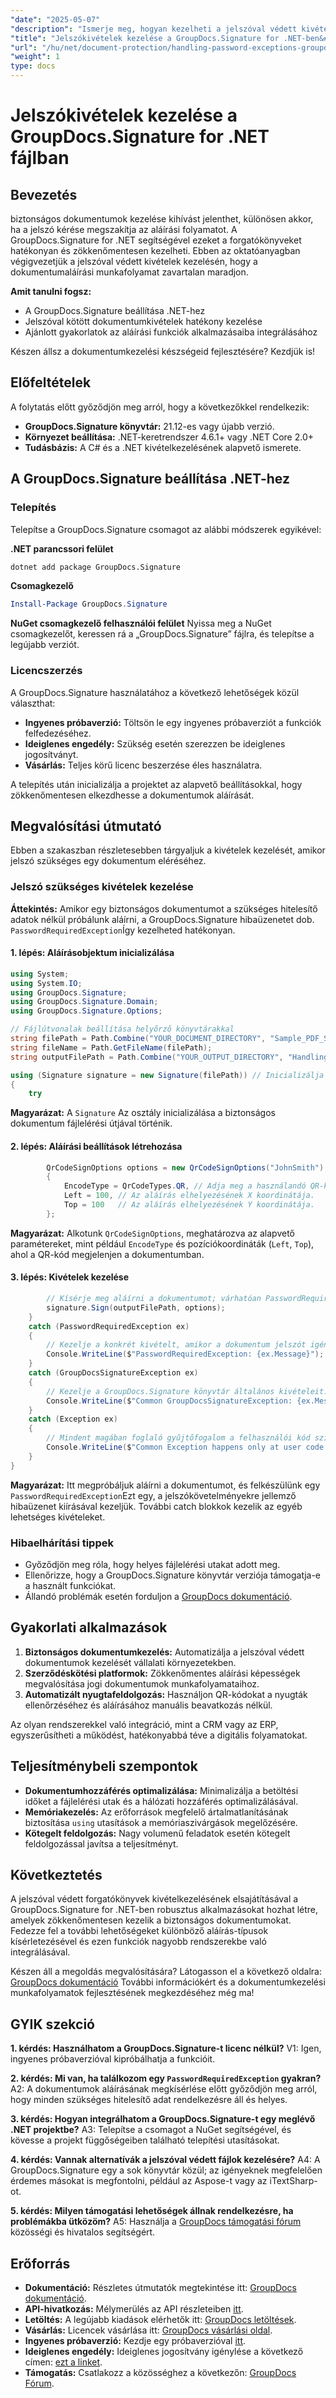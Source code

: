```yaml
---
"date": "2025-05-07"
"description": "Ismerje meg, hogyan kezelheti a jelszóval védett kivételeket a GroupDocs.Signature for .NET segítségével. Sajátítsa el a zökkenőmentes dokumentumaláírást, és fejlessze alkalmazása dokumentumvédelmi képességeit."
"title": "Jelszókivételek kezelése a GroupDocs.Signature for .NET-ben&#58; Átfogó útmutató"
"url": "/hu/net/document-protection/handling-password-exceptions-groupdocs-signature-net/"
"weight": 1
type: docs
---
```

# Jelszókivételek kezelése a GroupDocs.Signature for .NET fájlban

## Bevezetés

biztonságos dokumentumok kezelése kihívást jelenthet, különösen akkor, ha a jelszó kérése megszakítja az aláírási folyamatot. A GroupDocs.Signature for .NET segítségével ezeket a forgatókönyveket hatékonyan és zökkenőmentesen kezelheti. Ebben az oktatóanyagban végigvezetjük a jelszóval védett kivételek kezelésén, hogy a dokumentumaláírási munkafolyamat zavartalan maradjon.

**Amit tanulni fogsz:**
- A GroupDocs.Signature beállítása .NET-hez
- Jelszóval kötött dokumentumkivételek hatékony kezelése
- Ajánlott gyakorlatok az aláírási funkciók alkalmazásaiba integrálásához

Készen állsz a dokumentumkezelési készségeid fejlesztésére? Kezdjük is!

## Előfeltételek

A folytatás előtt győződjön meg arról, hogy a következőkkel rendelkezik:
- **GroupDocs.Signature könyvtár:** 21.12-es vagy újabb verzió.
- **Környezet beállítása:** .NET-keretrendszer 4.6.1+ vagy .NET Core 2.0+
- **Tudásbázis:** A C# és a .NET kivételkezelésének alapvető ismerete.

## A GroupDocs.Signature beállítása .NET-hez

### Telepítés

Telepítse a GroupDocs.Signature csomagot az alábbi módszerek egyikével:

**.NET parancssori felület**
```bash
dotnet add package GroupDocs.Signature
```

**Csomagkezelő**
```powershell
Install-Package GroupDocs.Signature
```

**NuGet csomagkezelő felhasználói felület**
Nyissa meg a NuGet csomagkezelőt, keressen rá a „GroupDocs.Signature” fájlra, és telepítse a legújabb verziót.

### Licencszerzés
A GroupDocs.Signature használatához a következő lehetőségek közül választhat:
- **Ingyenes próbaverzió:** Töltsön le egy ingyenes próbaverziót a funkciók felfedezéséhez.
- **Ideiglenes engedély:** Szükség esetén szerezzen be ideiglenes jogosítványt.
- **Vásárlás:** Teljes körű licenc beszerzése éles használatra.

A telepítés után inicializálja a projektet az alapvető beállításokkal, hogy zökkenőmentesen elkezdhesse a dokumentumok aláírását.

## Megvalósítási útmutató

Ebben a szakaszban részletesebben tárgyaljuk a kivételek kezelését, amikor jelszó szükséges egy dokumentum eléréséhez.

### Jelszó szükséges kivételek kezelése

**Áttekintés:**
Amikor egy biztonságos dokumentumot a szükséges hitelesítő adatok nélkül próbálunk aláírni, a GroupDocs.Signature hibaüzenetet dob. `PasswordRequiredException`Így kezelheted hatékonyan.

#### 1. lépés: Aláírásobjektum inicializálása
```csharp
using System;
using System.IO;
using GroupDocs.Signature;
using GroupDocs.Signature.Domain;
using GroupDocs.Signature.Options;

// Fájlútvonalak beállítása helyőrző könyvtárakkal
string filePath = Path.Combine("YOUR_DOCUMENT_DIRECTORY", "Sample_PDF_Signed_PWD.pdf");
string fileName = Path.GetFileName(filePath);
string outputFilePath = Path.Combine("YOUR_OUTPUT_DIRECTORY", "HandlingExceptions", fileName);

using (Signature signature = new Signature(filePath)) // Inicializálja a Signature objektumot a dokumentum elérési útjával.
{
    try
```
**Magyarázat:** A `Signature` Az osztály inicializálása a biztonságos dokumentum fájlelérési útjával történik.

#### 2. lépés: Aláírási beállítások létrehozása
```csharp
        QrCodeSignOptions options = new QrCodeSignOptions("JohnSmith")
        {
            EncodeType = QrCodeTypes.QR, // Adja meg a használandó QR-kód típusát.
            Left = 100, // Az aláírás elhelyezésének X koordinátája.
            Top = 100   // Az aláírás elhelyezésének Y koordinátája.
        };
```
**Magyarázat:** Alkotunk `QrCodeSignOptions`, meghatározva az alapvető paramétereket, mint például `EncodeType` és pozíciókoordináták (`Left`, `Top`), ahol a QR-kód megjelenjen a dokumentumban.

#### 3. lépés: Kivételek kezelése
```csharp
        // Kísérje meg aláírni a dokumentumot; várhatóan PasswordRequiredException hibaüzenetet kap a LoadOptions-ben található hiányzó jelszó miatt.
        signature.Sign(outputFilePath, options);
    }
    catch (PasswordRequiredException ex)
    {
        // Kezelje a konkrét kivételt, amikor a dokumentum jelszót igényel a megnyitásához.
        Console.WriteLine($"PasswordRequiredException: {ex.Message}");
    }
    catch (GroupDocsSignatureException ex)
    {
        // Kezelje a GroupDocs.Signature könyvtár általános kivételeit.
        Console.WriteLine($"Common GroupDocsSignatureException: {ex.Message}");
    }
    catch (Exception ex)
    {
        // Mindent magában foglaló gyűjtőfogalom a felhasználói kód szintjén lehetséges egyéb kivételekre.
        Console.WriteLine($"Common Exception happens only at user code level: {ex.Message}");
    }
}
```
**Magyarázat:** Itt megpróbáljuk aláírni a dokumentumot, és felkészülünk egy `PasswordRequiredException`Ezt egy, a jelszókövetelményekre jellemző hibaüzenet kiírásával kezeljük. További catch blokkok kezelik az egyéb lehetséges kivételeket.

### Hibaelhárítási tippek
- Győződjön meg róla, hogy helyes fájlelérési utakat adott meg.
- Ellenőrizze, hogy a GroupDocs.Signature könyvtár verziója támogatja-e a használt funkciókat.
- Állandó problémák esetén forduljon a [GroupDocs dokumentáció](https://docs.groupdocs.com/signature/net/).

## Gyakorlati alkalmazások

1. **Biztonságos dokumentumkezelés:** Automatizálja a jelszóval védett dokumentumok kezelését vállalati környezetekben.
2. **Szerződéskötési platformok:** Zökkenőmentes aláírási képességek megvalósítása jogi dokumentumok munkafolyamataihoz.
3. **Automatizált nyugtafeldolgozás:** Használjon QR-kódokat a nyugták ellenőrzéséhez és aláírásához manuális beavatkozás nélkül.

Az olyan rendszerekkel való integráció, mint a CRM vagy az ERP, egyszerűsítheti a működést, hatékonyabbá téve a digitális folyamatokat.

## Teljesítménybeli szempontok
- **Dokumentumhozzáférés optimalizálása:** Minimalizálja a betöltési időket a fájlelérési utak és a hálózati hozzáférés optimalizálásával.
- **Memóriakezelés:** Az erőforrások megfelelő ártalmatlanításának biztosítása `using` utasítások a memóriaszivárgások megelőzésére.
- **Kötegelt feldolgozás:** Nagy volumenű feladatok esetén kötegelt feldolgozással javítsa a teljesítményt.

## Következtetés

A jelszóval védett forgatókönyvek kivételkezelésének elsajátításával a GroupDocs.Signature for .NET-ben robusztus alkalmazásokat hozhat létre, amelyek zökkenőmentesen kezelik a biztonságos dokumentumokat. Fedezze fel a további lehetőségeket különböző aláírás-típusok kísérletezésével és ezen funkciók nagyobb rendszerekbe való integrálásával.

Készen áll a megoldás megvalósítására? Látogasson el a következő oldalra: [GroupDocs dokumentáció](https://docs.groupdocs.com/signature/net/) További információkért és a dokumentumkezelési munkafolyamatok fejlesztésének megkezdéséhez még ma!

## GYIK szekció

**1. kérdés: Használhatom a GroupDocs.Signature-t licenc nélkül?**
V1: Igen, ingyenes próbaverzióval kipróbálhatja a funkcióit.

**2. kérdés: Mi van, ha találkozom egy `PasswordRequiredException` gyakran?**
A2: A dokumentumok aláírásának megkísérlése előtt győződjön meg arról, hogy minden szükséges hitelesítő adat rendelkezésre áll és helyes.

**3. kérdés: Hogyan integrálhatom a GroupDocs.Signature-t egy meglévő .NET projektbe?**
A3: Telepítse a csomagot a NuGet segítségével, és kövesse a projekt függőségeiben található telepítési utasításokat.

**4. kérdés: Vannak alternatívák a jelszóval védett fájlok kezelésére?**
A4: A GroupDocs.Signature egy a sok könyvtár közül; az igényeknek megfelelően érdemes másokat is megfontolni, például az Aspose-t vagy az iTextSharp-ot.

**5. kérdés: Milyen támogatási lehetőségek állnak rendelkezésre, ha problémákba ütközöm?**
A5: Használja a [GroupDocs támogatási fórum](https://forum.groupdocs.com/c/signature/) közösségi és hivatalos segítségért.

## Erőforrás
- **Dokumentáció:** Részletes útmutatók megtekintése itt: [GroupDocs dokumentáció](https://docs.groupdocs.com/signature/net/).
- **API-hivatkozás:** Mélymerülés az API részleteiben [itt](https://reference.groupdocs.com/signature/net/).
- **Letöltés:** A legújabb kiadások elérhetők itt: [GroupDocs letöltések](https://releases.groupdocs.com/signature/net/).
- **Vásárlás:** Licencek vásárlása itt: [GroupDocs vásárlási oldal](https://purchase.groupdocs.com/buy).
- **Ingyenes próbaverzió:** Kezdje egy próbaverzióval [itt](https://releases.groupdocs.com/signature/net/).
- **Ideiglenes engedély:** Ideiglenes jogosítvány igénylése a következő címen: [ezt a linket](https://purchase.groupdocs.com/temporary-license/).
- **Támogatás:** Csatlakozz a közösséghez a következőn: [GroupDocs Fórum](https://forum.groupdocs.com/c/signature/).